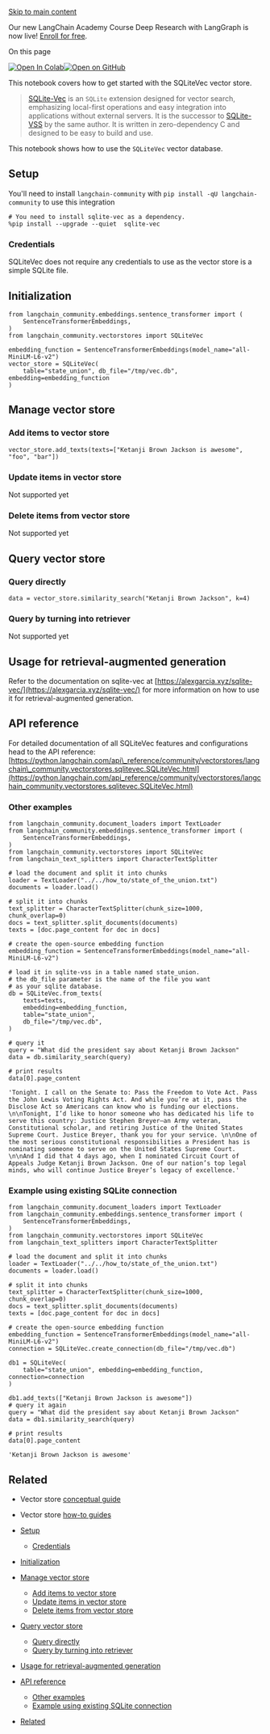 [Skip to main content](https://python.langchain.com/docs/integrations/vectorstores/sqlitevec/#__docusaurus_skipToContent_fallback)

Our new LangChain Academy Course Deep Research with LangGraph is now live! [Enroll for free](https://academy.langchain.com/courses/deep-research-with-langgraph/?utm_medium=internal&utm_source=docs&utm_campaign=q3-2025_deep-research-course_co).

On this page

[![Open In Colab](https://colab.research.google.com/assets/colab-badge.svg)](https://colab.research.google.com/github/langchain-ai/langchain/blob/master/docs/docs/integrations/vectorstores/sqlitevec.ipynb)[![Open on GitHub](https://img.shields.io/badge/Open%20on%20GitHub-grey?logo=github&logoColor=white)](https://github.com/langchain-ai/langchain/blob/master/docs/docs/integrations/vectorstores/sqlitevec.ipynb)

This notebook covers how to get started with the SQLiteVec vector store.

> [SQLite-Vec](https://alexgarcia.xyz/sqlite-vec/) is an `SQLite` extension designed for vector search, emphasizing local-first operations and easy integration into applications without external servers. It is the successor to [SQLite-VSS](https://alexgarcia.xyz/sqlite-vss/) by the same author. It is written in zero-dependency C and designed to be easy to build and use.

This notebook shows how to use the `SQLiteVec` vector database.

## Setup [​](https://python.langchain.com/docs/integrations/vectorstores/sqlitevec/\#setup "Direct link to Setup")

You'll need to install `langchain-community` with `pip install -qU langchain-community` to use this integration

```codeBlockLines_e6Vv
# You need to install sqlite-vec as a dependency.
%pip install --upgrade --quiet  sqlite-vec

```

### Credentials [​](https://python.langchain.com/docs/integrations/vectorstores/sqlitevec/\#credentials "Direct link to Credentials")

SQLiteVec does not require any credentials to use as the vector store is a simple SQLite file.

## Initialization [​](https://python.langchain.com/docs/integrations/vectorstores/sqlitevec/\#initialization "Direct link to Initialization")

```codeBlockLines_e6Vv
from langchain_community.embeddings.sentence_transformer import (
    SentenceTransformerEmbeddings,
)
from langchain_community.vectorstores import SQLiteVec

embedding_function = SentenceTransformerEmbeddings(model_name="all-MiniLM-L6-v2")
vector_store = SQLiteVec(
    table="state_union", db_file="/tmp/vec.db", embedding=embedding_function
)

```

## Manage vector store [​](https://python.langchain.com/docs/integrations/vectorstores/sqlitevec/\#manage-vector-store "Direct link to Manage vector store")

### Add items to vector store [​](https://python.langchain.com/docs/integrations/vectorstores/sqlitevec/\#add-items-to-vector-store "Direct link to Add items to vector store")

```codeBlockLines_e6Vv
vector_store.add_texts(texts=["Ketanji Brown Jackson is awesome", "foo", "bar"])

```

### Update items in vector store [​](https://python.langchain.com/docs/integrations/vectorstores/sqlitevec/\#update-items-in-vector-store "Direct link to Update items in vector store")

Not supported yet

### Delete items from vector store [​](https://python.langchain.com/docs/integrations/vectorstores/sqlitevec/\#delete-items-from-vector-store "Direct link to Delete items from vector store")

Not supported yet

## Query vector store [​](https://python.langchain.com/docs/integrations/vectorstores/sqlitevec/\#query-vector-store "Direct link to Query vector store")

### Query directly [​](https://python.langchain.com/docs/integrations/vectorstores/sqlitevec/\#query-directly "Direct link to Query directly")

```codeBlockLines_e6Vv
data = vector_store.similarity_search("Ketanji Brown Jackson", k=4)

```

### Query by turning into retriever [​](https://python.langchain.com/docs/integrations/vectorstores/sqlitevec/\#query-by-turning-into-retriever "Direct link to Query by turning into retriever")

Not supported yet

## Usage for retrieval-augmented generation [​](https://python.langchain.com/docs/integrations/vectorstores/sqlitevec/\#usage-for-retrieval-augmented-generation "Direct link to Usage for retrieval-augmented generation")

Refer to the documentation on sqlite-vec at [https://alexgarcia.xyz/sqlite-vec/](https://alexgarcia.xyz/sqlite-vec/) for more information on how to use it for retrieval-augmented generation.

## API reference [​](https://python.langchain.com/docs/integrations/vectorstores/sqlitevec/\#api-reference "Direct link to API reference")

For detailed documentation of all SQLiteVec features and configurations head to the API reference: [https://python.langchain.com/api\_reference/community/vectorstores/langchain\_community.vectorstores.sqlitevec.SQLiteVec.html](https://python.langchain.com/api_reference/community/vectorstores/langchain_community.vectorstores.sqlitevec.SQLiteVec.html)

### Other examples [​](https://python.langchain.com/docs/integrations/vectorstores/sqlitevec/\#other-examples "Direct link to Other examples")

```codeBlockLines_e6Vv
from langchain_community.document_loaders import TextLoader
from langchain_community.embeddings.sentence_transformer import (
    SentenceTransformerEmbeddings,
)
from langchain_community.vectorstores import SQLiteVec
from langchain_text_splitters import CharacterTextSplitter

# load the document and split it into chunks
loader = TextLoader("../../how_to/state_of_the_union.txt")
documents = loader.load()

# split it into chunks
text_splitter = CharacterTextSplitter(chunk_size=1000, chunk_overlap=0)
docs = text_splitter.split_documents(documents)
texts = [doc.page_content for doc in docs]

# create the open-source embedding function
embedding_function = SentenceTransformerEmbeddings(model_name="all-MiniLM-L6-v2")

# load it in sqlite-vss in a table named state_union.
# the db_file parameter is the name of the file you want
# as your sqlite database.
db = SQLiteVec.from_texts(
    texts=texts,
    embedding=embedding_function,
    table="state_union",
    db_file="/tmp/vec.db",
)

# query it
query = "What did the president say about Ketanji Brown Jackson"
data = db.similarity_search(query)

# print results
data[0].page_content

```

```codeBlockLines_e6Vv
'Tonight. I call on the Senate to: Pass the Freedom to Vote Act. Pass the John Lewis Voting Rights Act. And while you’re at it, pass the Disclose Act so Americans can know who is funding our elections. \n\nTonight, I’d like to honor someone who has dedicated his life to serve this country: Justice Stephen Breyer—an Army veteran, Constitutional scholar, and retiring Justice of the United States Supreme Court. Justice Breyer, thank you for your service. \n\nOne of the most serious constitutional responsibilities a President has is nominating someone to serve on the United States Supreme Court. \n\nAnd I did that 4 days ago, when I nominated Circuit Court of Appeals Judge Ketanji Brown Jackson. One of our nation’s top legal minds, who will continue Justice Breyer’s legacy of excellence.'

```

### Example using existing SQLite connection [​](https://python.langchain.com/docs/integrations/vectorstores/sqlitevec/\#example-using-existing-sqlite-connection "Direct link to Example using existing SQLite connection")

```codeBlockLines_e6Vv
from langchain_community.document_loaders import TextLoader
from langchain_community.embeddings.sentence_transformer import (
    SentenceTransformerEmbeddings,
)
from langchain_community.vectorstores import SQLiteVec
from langchain_text_splitters import CharacterTextSplitter

# load the document and split it into chunks
loader = TextLoader("../../how_to/state_of_the_union.txt")
documents = loader.load()

# split it into chunks
text_splitter = CharacterTextSplitter(chunk_size=1000, chunk_overlap=0)
docs = text_splitter.split_documents(documents)
texts = [doc.page_content for doc in docs]

# create the open-source embedding function
embedding_function = SentenceTransformerEmbeddings(model_name="all-MiniLM-L6-v2")
connection = SQLiteVec.create_connection(db_file="/tmp/vec.db")

db1 = SQLiteVec(
    table="state_union", embedding=embedding_function, connection=connection
)

db1.add_texts(["Ketanji Brown Jackson is awesome"])
# query it again
query = "What did the president say about Ketanji Brown Jackson"
data = db1.similarity_search(query)

# print results
data[0].page_content

```

```codeBlockLines_e6Vv
'Ketanji Brown Jackson is awesome'

```

## Related [​](https://python.langchain.com/docs/integrations/vectorstores/sqlitevec/\#related "Direct link to Related")

- Vector store [conceptual guide](https://python.langchain.com/docs/concepts/vectorstores/)
- Vector store [how-to guides](https://python.langchain.com/docs/how_to/#vector-stores)

- [Setup](https://python.langchain.com/docs/integrations/vectorstores/sqlitevec/#setup)
  - [Credentials](https://python.langchain.com/docs/integrations/vectorstores/sqlitevec/#credentials)
- [Initialization](https://python.langchain.com/docs/integrations/vectorstores/sqlitevec/#initialization)
- [Manage vector store](https://python.langchain.com/docs/integrations/vectorstores/sqlitevec/#manage-vector-store)
  - [Add items to vector store](https://python.langchain.com/docs/integrations/vectorstores/sqlitevec/#add-items-to-vector-store)
  - [Update items in vector store](https://python.langchain.com/docs/integrations/vectorstores/sqlitevec/#update-items-in-vector-store)
  - [Delete items from vector store](https://python.langchain.com/docs/integrations/vectorstores/sqlitevec/#delete-items-from-vector-store)
- [Query vector store](https://python.langchain.com/docs/integrations/vectorstores/sqlitevec/#query-vector-store)
  - [Query directly](https://python.langchain.com/docs/integrations/vectorstores/sqlitevec/#query-directly)
  - [Query by turning into retriever](https://python.langchain.com/docs/integrations/vectorstores/sqlitevec/#query-by-turning-into-retriever)
- [Usage for retrieval-augmented generation](https://python.langchain.com/docs/integrations/vectorstores/sqlitevec/#usage-for-retrieval-augmented-generation)
- [API reference](https://python.langchain.com/docs/integrations/vectorstores/sqlitevec/#api-reference)
  - [Other examples](https://python.langchain.com/docs/integrations/vectorstores/sqlitevec/#other-examples)
  - [Example using existing SQLite connection](https://python.langchain.com/docs/integrations/vectorstores/sqlitevec/#example-using-existing-sqlite-connection)
- [Related](https://python.langchain.com/docs/integrations/vectorstores/sqlitevec/#related)